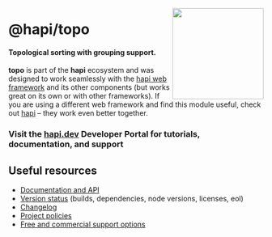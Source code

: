 <a href="https://hapi.dev"><img src="https://raw.githubusercontent.com/hapijs/assets/master/images/family.png" width="180px" align="right" /></a>

# @hapi/topo

#### Topological sorting with grouping support.

**topo** is part of the **hapi** ecosystem and was designed to work seamlessly with the [hapi web framework](https://hapi.dev) and its other components (but works great on its own or with other frameworks). If you are using a different web framework and find this module useful, check out [hapi](https://hapi.dev) – they work even better together.

### Visit the [hapi.dev](https://hapi.dev) Developer Portal for tutorials, documentation, and support

## Useful resources

- [Documentation and API](https://hapi.dev/family/topo/)
- [Version status](https://hapi.dev/resources/status/#topo) (builds, dependencies, node versions, licenses, eol)
- [Changelog](https://hapi.dev/family/topo/changelog/)
- [Project policies](https://hapi.dev/policies/)
- [Free and commercial support options](https://hapi.dev/support/)

